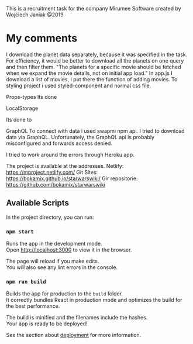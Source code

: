 
This is a recruitment task for the company  Mirumee Software created by Wojciech Janiak @2019

# My comments
I download the planet data separately, because it was specified in the task.
For efficiency, it would be better to download all the planets on one query and then filter them.
"The planets for a specific movie should be fetched when we expand the movie details, not on initial app load."
In app.js I download a list of movies, I put there the function of adding movies.
To styling project i used styled-component and normal css file. 

Props-types
Its done

LocalStorage

Its done to

GraphQL
To connect with data i used swapmi npm api. 
I tried to download data via GraphQL. Unfortunately, the GraphQL api is probably misconfigured and forwards access denied.

I tried to work around the errors through Heroku app. 

The project is available at the addresses.
Netlify: https://mproject.netlify.com/
Git Sites: https://bokamix.github.io/starwarswiki/
Gir repositorie: https://github.com/bokamix/starwarswiki

## Available Scripts

In the project directory, you can run:

### `npm start`

Runs the app in the development mode.<br>
Open [http://localhost:3000](http://localhost:3000) to view it in the browser.

The page will reload if you make edits.<br>
You will also see any lint errors in the console.

### `npm run build`

Builds the app for production to the `build` folder.<br>
It correctly bundles React in production mode and optimizes the build for the best performance.

The build is minified and the filenames include the hashes.<br>
Your app is ready to be deployed!

See the section about [deployment](https://facebook.github.io/create-react-app/docs/deployment) for more information.


